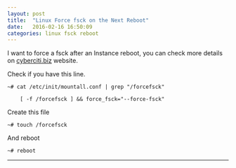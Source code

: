 ```yaml
---
layout: post
title:  "Linux Force fsck on the Next Reboot"
date:   2016-02-16 16:50:09
categories: linux fsck reboot
---
```


I want to force a fsck after an Instance reboot,
you can check more details on [cyberciti.biz] website.

Check if you have this line.

    ~# cat /etc/init/mountall.conf | grep "/forcefsck"
    
        [ -f /forcefsck ] && force_fsck="--force-fsck"

Create this file

    ~# touch /forcefsck

And reboot

    ~# reboot


---
[cyberciti.biz]: <http://www.cyberciti.biz/faq/linux-force-fsck-on-the-next-reboot-or-boot-sequence/> 
